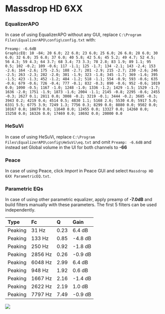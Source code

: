 # Massdrop HD 6XX

### EqualizerAPO
In case of using EqualizerAPO without any GUI, replace `C:\Program Files\EqualizerAPO\config\config.txt`
with:
```
Preamp: -6.6dB
GraphicEQ: 10 -84; 20 6.0; 22 6.0; 23 6.0; 25 6.0; 26 6.0; 28 6.0; 30 6.0; 32 6.0; 35 6.0; 37 6.0; 40 5.8; 42 5.6; 45 5.2; 49 4.7; 52 4.5; 56 4.3; 59 4.3; 64 3.7; 68 3.4; 73 3.3; 78 2.8; 83 1.9; 89 1.1; 95 0.5; 102 -0.2; 109 -0.6; 117 -1.1; 125 -1.7; 134 -2.1; 143 -2.4; 153 -2.6; 164 -2.6; 175 -2.5; 188 -2.7; 201 -2.9; 215 -2.7; 230 -2.6; 246 -2.5; 263 -2.3; 282 -2.0; 301 -1.9; 323 -1.8; 345 -1.7; 369 -1.6; 395 -1.5; 423 -1.3; 452 -1.2; 484 -1.2; 518 -1.1; 554 -0.9; 593 -0.6; 635 -0.6; 679 -0.6; 726 -0.4; 777 -0.1; 832 -0.3; 890 -0.6; 952 -0.6; 1019 0.0; 1090 -0.5; 1167 -1.0; 1248 -1.0; 1336 -1.2; 1429 -1.5; 1529 -1.7; 1636 -2.0; 1751 -1.9; 1873 -1.6; 2004 -1.1; 2145 -0.8; 2295 -0.6; 2455 -0.3; 2627 0.1; 2811 0.0; 3008 -0.2; 3219 -0.1; 3444 -0.2; 3685 -0.3; 3943 0.2; 4219 0.4; 4514 0.5; 4830 1.1; 5168 2.6; 5530 4.0; 5917 5.0; 6331 5.5; 6775 3.9; 7249 1.3; 7756 0.3; 8299 0.0; 8880 0.0; 9502 0.0; 10167 0.0; 10879 0.0; 11640 0.0; 12455 0.0; 13327 0.0; 14260 0.0; 15258 0.0; 16326 0.0; 17469 0.0; 18692 0.0; 20000 0.0
```

### HeSuVi
In case of using HeSuVi, replace `C:\Program Files\EqualizerAPO\config\HeSuVi\eq.txt` and omit `Preamp:
-6.6dB` and instead set Global volume in the UI for both channels to **-66**

### Peace
In case of using Peace, click *Import* in Peace GUI and select `Massdrop HD 6XX ParametricEQ.txt`.

### Parametric EQs
In case of using other parametric equalizer, apply preamp of **-7.0dB** and build filters manually with
these parameters. The first 5 filters can be used independently.

| Type    | Fc      |    Q | Gain    |
|:--------|:--------|:-----|:--------|
| Peaking | 31 Hz   | 0.23 | 6.4 dB  |
| Peaking | 133 Hz  | 0.85 | -4.8 dB |
| Peaking | 250 Hz  | 0.92 | -1.8 dB |
| Peaking | 2856 Hz | 0.26 | -0.9 dB |
| Peaking | 6048 Hz | 2.99 | 6.4 dB  |
| Peaking | 948 Hz  | 1.92 | 0.6 dB  |
| Peaking | 1667 Hz | 2.16 | -1.4 dB |
| Peaking | 2622 Hz | 2.19 | 1.0 dB  |
| Peaking | 7797 Hz | 7.49 | -0.9 dB |

![](https://raw.githubusercontent.com/jaakkopasanen/AutoEq/master/results/innerfidelity/sbaf-serious/Massdrop%20HD%206XX/Massdrop%20HD%206XX.png)